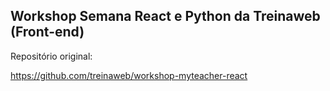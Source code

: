 ## Workshop Semana React e Python da Treinaweb (Front-end)

Repositório original:

https://github.com/treinaweb/workshop-myteacher-react
